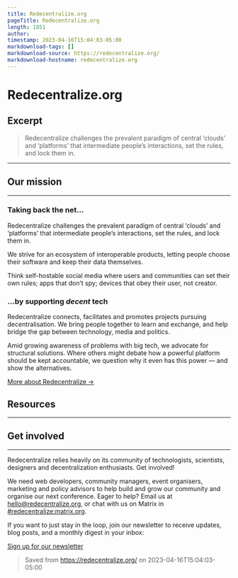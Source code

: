 ```yaml
---
title: Redecentralize.org
pageTitle: Redecentralize.org
length: 1851
author: 
timestamp: 2023-04-16T15:04:03-05:00
markdownload-tags: []
markdownload-source: https://redecentralize.org/
markdownload-hostname: redecentralize.org
---
```


# Redecentralize.org

## Excerpt
> Redecentralize challenges the prevalent paradigm of central ‘clouds’ and ‘platforms’ that intermediate people’s interactions, set the rules, and lock them in.

---
## Our mission

___

### Taking back the net…

Redecentralize challenges the prevalent paradigm of central ‘clouds’ and ‘platforms’ that intermediate people’s interactions, set the rules, and lock them in.

We strive for an ecosystem of interoperable products, letting people choose their software and keep their data themselves.

Think self-hostable social media where users and communities can set their own rules; apps that don’t spy; devices that obey their user, not creator.

### …by supporting _decent_ tech

Redecentralize connects, facilitates and promotes projects pursuing decentralisation. We bring people together to learn and exchange, and help bridge the gap between technology, media and politics.

Amid growing awareness of problems with big tech, we advocate for structural solutions. Where others might debate how a powerful platform should be kept accountable, we question why it even has this power — and show the alternatives.

[More about Redecentralize →](https://redecentralize.org/about/)

## Resources

___

## Get involved

___

Redecentralize relies heavily on its community of technologists, scientists, designers and decentralization enthusiasts. Get involved!

We need web developers, community managers, event organisers, marketing and policy advisors to help build and grow our community and organise our next conference. Eager to help? Email us at [hello@redecentralize.org](mailto:hello@redecentralize.org), or chat with us on Matrix in [#redecentralize:matrix.org](https://riot.im/app/#/room/#redecentralize:matrix.org).

If you want to just stay in the loop, join our newsletter to receive updates, blog posts, and a monthly digest in your inbox:

[Sign up for our newsletter](https://lists.redecentralize.org/subscription/4kXQFACSu)

> Saved from https://redecentralize.org/ on 2023-04-16T15:04:03-05:00